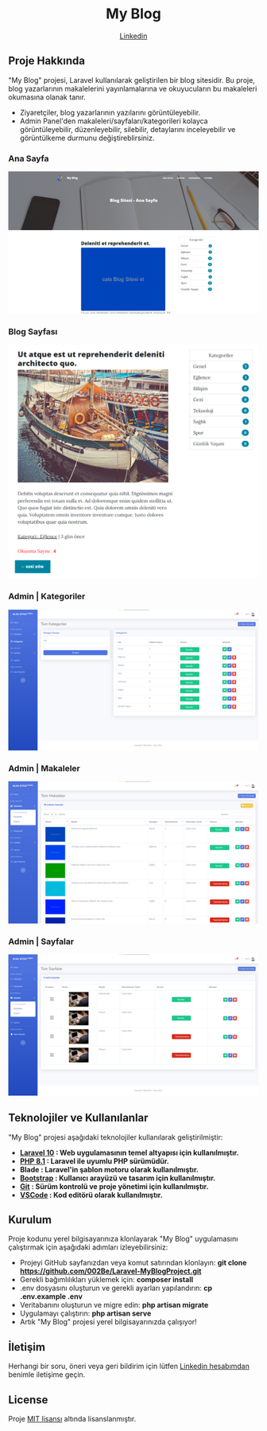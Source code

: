 <h1 style="text-align:center;">My Blog</h1>

<p style="text-align:center;">
    <a href="https://www.linkedin.com/in/0berke0ozdemir0/">Linkedin</a>
</p>

## Proje Hakkında

"My Blog" projesi, Laravel kullanılarak geliştirilen bir blog sitesidir. Bu proje, blog yazarlarının makalelerini yayınlamalarına ve okuyucuların bu makaleleri okumasına olanak tanır.

- Ziyaretçiler, blog yazarlarının yazılarını görüntüleyebilir.
- Admin Panel'den makaleleri/sayfaları/kategorileri kolayca görüntüleyebilir, düzenleyebilir, silebilir, detaylarını inceleyebilir ve görüntülkeme durmunu değiştireblirsiniz.


### Ana Sayfa
![Ana Sayfa](GitHub_items/mainPage.png)
### Blog Sayfası
![Blog Sayfası](GitHub_items/singlePage.png)
### Admin | Kategoriler
![Admin Kategoriler](GitHub_items/categoryPage.png)
### Admin | Makaleler
![Admin Makaleler](GitHub_items/articlePage.png)
### Admin | Sayfalar
![Admin Sayfalar](GitHub_items/adminPages.png)

## Teknolojiler ve Kullanılanlar

"My Blog" projesi aşağıdaki teknolojiler kullanılarak geliştirilmiştir:

- **[Laravel 10](https://laravel.com/) : Web uygulamasının temel altyapısı için kullanılmıştır.**
- **[PHP 8.1](https://www.php.net/) : Laravel ile uyumlu PHP sürümüdür.**
- **Blade : Laravel'in şablon motoru olarak kullanılmıştır.**
- **[Bootstrap](https://getbootstrap.com/) : Kullanıcı arayüzü ve tasarım için kullanılmıştır.**
- **[Git](https://git-scm.com/) : Sürüm kontrolü ve proje yönetimi için kullanılmıştır.**
- **[VSCode](https://code.visualstudio.com/) : Kod editörü olarak kullanılmıştır.**

## Kurulum

Proje kodunu yerel bilgisayarınıza klonlayarak "My Blog" uygulamasını çalıştırmak için aşağıdaki adımları izleyebilirsiniz:

- Projeyi GitHub sayfanızdan veya komut satırından klonlayın: **git clone https://github.com/002Be/Laravel-MyBlogProject.git**
- Gerekli bağımlılıkları yüklemek için: **composer install**
- .env dosyasını oluşturun ve gerekli ayarları yapılandırın: **cp .env.example .env**
- Veritabanını oluşturun ve migre edin: **php artisan migrate**
- Uygulamayı çalıştırın: **php artisan serve**
- Artık "My Blog" projesi yerel bilgisayarınızda çalışıyor!

## İletişim

Herhangi bir soru, öneri veya geri bildirim için lütfen <a href="https://www.linkedin.com/in/0berke0ozdemir0/">Linkedin hesabımdan</a> benimle iletişime geçin.

## License

Proje [MIT lisansı](https://opensource.org/licenses/MIT) altında lisanslanmıştır.